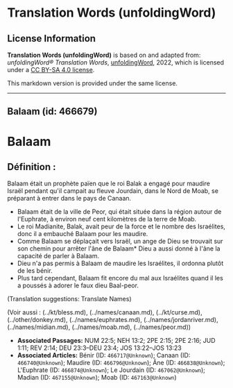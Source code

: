 # Translation Words (unfoldingWord)

## License Information

**Translation Words (unfoldingWord)** is based on and adapted from: _unfoldingWord® Translation Words_, [unfoldingWord](https://unfoldingword.org/utw), 2022, which is licensed under a [CC BY-SA 4.0 license](https://creativecommons.org/licenses/by-sa/4.0/legalcode.en).

This markdown version is provided under the same license.



--------------------------------

## Balaam (id: 466679)

Balaam
======

Définition :
------------

Balaam était un prophète païen que le roi Balak a engagé pour maudire Israël pendant qu'il campait au fleuve Jourdain, dans le Nord de Moab, se préparant à entrer dans le pays de Canaan.

* Balaam était de la ville de Peor, qui était située dans la région autour de l'Euphrate, à environ neuf cent kilomètres de la terre de Moab.
* Le roi Madianite, Balak, avait peur de la force et le nombre des Israélites, donc il a embauché Balaam pour les maudire.
* Comme Balaam se déplaçait vers Israël, un ange de Dieu se trouvait sur son chemin pour arrêter l'âne de Balaam\* Dieu a aussi donné à l'âne la capacité de parler à Balaam.
* Dieu n'a pas permis à Balaam de maudire les Israélites, il ordonna plutôt de les bénir.
* Plus tard cependant, Balaam fit encore du mal aux Israélites quand il les a poussés à adorer le faux dieu Baal\-peor.

(Translation suggestions: Translate Names)

(Voir aussi : (../kt/bless.md), (../names/canaan.md), (../kt/curse.md), (../other/donkey.md), (../names/euphrates.md), (../names/jordanriver.md), (../names/midian.md), (../names/moab.md), (../names/peor.md))

* **Associated Passages:** NUM 22:5; NEH 13:2; 2PE 2:15; 2PE 2:16; JUD 1:11; REV 2:14; DEU 23:3–DEU 23:4; JOS 13:22–JOS 13:23
* **Associated Articles:** Bénir (ID: `466717@Unknown`); Canaan (ID: `466740@Unknown`); Maudire (ID: `466796@Unknown`); Âne  (ID: `466838@Unknown`); L'Euphrate (ID: `466874@Unknown`); Le Jourdain (ID: `467062@Unknown`); Madian (ID: `467155@Unknown`); Moab (ID: `467163@Unknown`)

